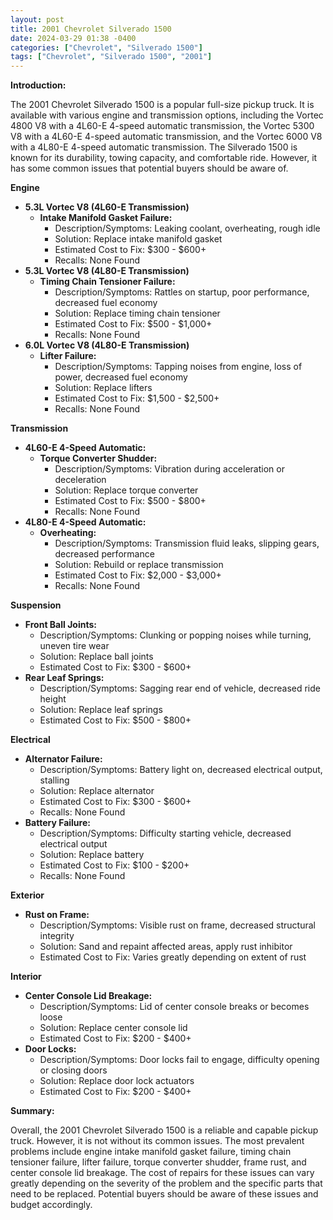 ```yaml
---
layout: post
title: 2001 Chevrolet Silverado 1500
date: 2024-03-29 01:38 -0400
categories: ["Chevrolet", "Silverado 1500"]
tags: ["Chevrolet", "Silverado 1500", "2001"]
---
```

**Introduction:**

The 2001 Chevrolet Silverado 1500 is a popular full-size pickup truck. It is available with various engine and transmission options, including the Vortec 4800 V8 with a 4L60-E 4-speed automatic transmission, the Vortec 5300 V8 with a 4L60-E 4-speed automatic transmission, and the Vortec 6000 V8 with a 4L80-E 4-speed automatic transmission. The Silverado 1500 is known for its durability, towing capacity, and comfortable ride. However, it has some common issues that potential buyers should be aware of.

**Engine**

* **5.3L Vortec V8 (4L60-E Transmission)**
    * **Intake Manifold Gasket Failure:**
        * Description/Symptoms: Leaking coolant, overheating, rough idle
        * Solution: Replace intake manifold gasket
        * Estimated Cost to Fix: $300 - $600+
        * Recalls: None Found
* **5.3L Vortec V8 (4L80-E Transmission)**
    * **Timing Chain Tensioner Failure:**
        * Description/Symptoms: Rattles on startup, poor performance, decreased fuel economy
        * Solution: Replace timing chain tensioner
        * Estimated Cost to Fix: $500 - $1,000+
        * Recalls: None Found
* **6.0L Vortec V8 (4L80-E Transmission)**
    * **Lifter Failure:**
        * Description/Symptoms: Tapping noises from engine, loss of power, decreased fuel economy
        * Solution: Replace lifters
        * Estimated Cost to Fix: $1,500 - $2,500+
        * Recalls: None Found

**Transmission**

* **4L60-E 4-Speed Automatic:**
    * **Torque Converter Shudder:**
        * Description/Symptoms: Vibration during acceleration or deceleration
        * Solution: Replace torque converter
        * Estimated Cost to Fix: $500 - $800+
        * Recalls: None Found
* **4L80-E 4-Speed Automatic:**
    * **Overheating:**
        * Description/Symptoms: Transmission fluid leaks, slipping gears, decreased performance
        * Solution: Rebuild or replace transmission
        * Estimated Cost to Fix: $2,000 - $3,000+
        * Recalls: None Found

**Suspension**

* **Front Ball Joints:**
    * Description/Symptoms: Clunking or popping noises while turning, uneven tire wear
    * Solution: Replace ball joints
    * Estimated Cost to Fix: $300 - $600+
* **Rear Leaf Springs:**
    * Description/Symptoms: Sagging rear end of vehicle, decreased ride height
    * Solution: Replace leaf springs
    * Estimated Cost to Fix: $500 - $800+

**Electrical**

* **Alternator Failure:**
    * Description/Symptoms: Battery light on, decreased electrical output, stalling
    * Solution: Replace alternator
    * Estimated Cost to Fix: $300 - $600+
    * Recalls: None Found
* **Battery Failure:**
    * Description/Symptoms: Difficulty starting vehicle, decreased electrical output
    * Solution: Replace battery
    * Estimated Cost to Fix: $100 - $200+
    * Recalls: None Found

**Exterior**

* **Rust on Frame:**
    * Description/Symptoms: Visible rust on frame, decreased structural integrity
    * Solution: Sand and repaint affected areas, apply rust inhibitor
    * Estimated Cost to Fix: Varies greatly depending on extent of rust

**Interior**

* **Center Console Lid Breakage:**
    * Description/Symptoms: Lid of center console breaks or becomes loose
    * Solution: Replace center console lid
    * Estimated Cost to Fix: $200 - $400+
* **Door Locks:**
    * Description/Symptoms: Door locks fail to engage, difficulty opening or closing doors
    * Solution: Replace door lock actuators
    * Estimated Cost to Fix: $200 - $400+

**Summary:**

Overall, the 2001 Chevrolet Silverado 1500 is a reliable and capable pickup truck. However, it is not without its common issues. The most prevalent problems include engine intake manifold gasket failure, timing chain tensioner failure, lifter failure, torque converter shudder, frame rust, and center console lid breakage. The cost of repairs for these issues can vary greatly depending on the severity of the problem and the specific parts that need to be replaced. Potential buyers should be aware of these issues and budget accordingly.
